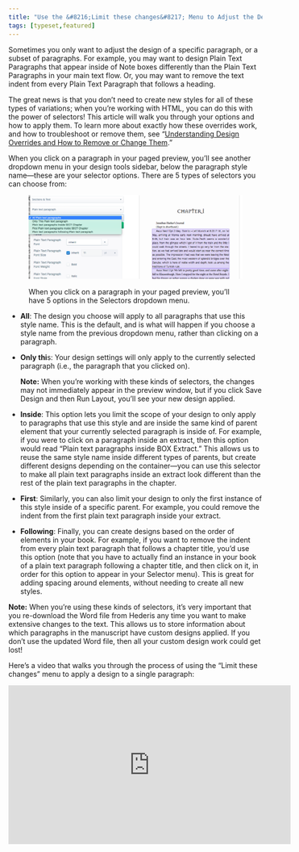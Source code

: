 ```yaml
---
title: "Use the &#8216;Limit these changes&#8217; Menu to Adjust the Design of Only Certain Paragraphs or Elements"
tags: [typeset,featured]
---
```

 
<html><body><section data-type="chapter" class="hsecchapter" data-hederis-type="hsecchapter" id="selectors" data-pi-attrs="id: selectors; data-tags: typeset,featured;" role="doc-chapter" data-tags="typeset,featured" data-author-name=" " data-book-title=" " title="Use the &#8216;Limit these changes&#8217; Menu to Adjust the Design of Only Certain Paragraphs or Elements"><p class="hblkp" data-hederis-type="hblkp" id="p2qewXG9t">Sometimes you only want to adjust the design of a specific paragraph, or a subset of paragraphs. For example, you may want to design Plain Text Paragraphs that appear inside of Note boxes differently than the Plain Text Paragraphs in your main text flow. Or, you may want to remove the text indent from every Plain Text Paragraph that follows a heading. </p><p class="hblkp" data-hederis-type="hblkp" id="pjXQPqwb7">The great news is that you don&#8217;t need to create new styles for all of these types of variations; when you&#8217;re working with HTML, you can do this with the power of selectors! This article will walk you through your options and how to apply them. To learn more about exactly how these overrides work, and how to troubleshoot or remove them, see &#8220;<a href="{% link _docs/design-settings-and-inheritance.md %}" data-hederis-type="hspana" id="pU4VldW6U"><span class="Hyperlink" data-hederis-type="hspnspan" id="pMWrWBpE6">Understanding Design Overrides and How to Remove or Change Them</span></a>.&#8221;</p><p class="hblkp" data-hederis-type="hblkp" id="poxCuar7C">When you click on a paragraph in your paged preview, you&#8217;ll see another dropdown menu in your design tools sidebar, below the paragraph style name&#8212;these are your selector options. There are 5 types of selectors you can choose from:</p><figure class="hwprfig" data-hederis-type="hwprfig" id="pcCuzTCpt"><img data-hederis-type="hblkimg" class="hblkimg" id="pk5rIjIcD" src="/images/selectors.png" data-img-src="/images/selectors.png"/><p class="hblkcaption" data-hederis-type="hblkcaption" id="pl0s8Cv5L">When you click on a paragraph in your paged preview, you&#8217;ll have 5 options in the Selectors dropdown menu.</p></figure><ul class="hwprbulletlist" data-hederis-type="hwprbulletlist" id="pDEYgQcwh"><li class="hblkuli" data-hederis-type="hblkuli" id="libgPURTBz"><p class="hblkuli" data-hederis-type="hblklip" id="pYLJDRDGV"><strong data-hederis-type="hspanstrong" id="p8nUkyJqm">All</strong>: The design you choose will apply to all paragraphs that use this style name. This is the default, and is what will happen if you choose a style name from the previous dropdown menu, rather than clicking on a paragraph.</p></li><li class="hblkuli" data-hederis-type="hblkuli" id="liyDYZZQWV"><p class="hblkuli" data-hederis-type="hblklip" id="p6QvaJShJ"><strong class="hspanstrong" data-hederis-type="hspanstrong" id="pZ392hS9m">Only thi</strong>s: Your design settings will only apply to the currently selected paragraph (i.e., the paragraph that you clicked on). </p><aside class="hwprbox box" data-hederis-type="hwprbox" id="pjj29tqka" data-type="sidebar"><p class="hblkp" data-hederis-type="hblkp" id="p7zx9RSpb"><strong class="hspanstrong" data-hederis-type="hspanstrong" id="pUbu8nZJz">Note:</strong> When you&#8217;re working with these kinds of selectors, the changes may not immediately appear in the preview window, but if you click Save Design and then Run Layout, you&#8217;ll see your new design applied.</p></aside></li><li class="hblkuli" data-hederis-type="hblkuli" id="liSR7pHhCL"><p class="hblkuli" data-hederis-type="hblklip" id="pwx52zgSr"><strong class="hspanstrong" data-hederis-type="hspanstrong" id="pOAXsyQyL">Inside</strong>: This option lets you limit the scope of your design to only apply to paragraphs that use this style and are inside the same kind of parent element that your currently selected paragraph is inside of. For example, if you were to click on a paragraph inside an extract, then this option would read &#8220;Plain text paragraphs inside BOX Extract.&#8221; This allows us to reuse the same style name inside different types of parents, but create different designs depending on the container&#8212;you can use this selector to make all plain text paragraphs inside an extract look different than the rest of the plain text paragraphs in the chapter.</p></li><li class="hblkuli" data-hederis-type="hblkuli" id="liat6Jh3pm"><p class="hblkuli" data-hederis-type="hblklip" id="p21MDBQpt"><strong class="hspanstrong" data-hederis-type="hspanstrong" id="p8KLqLBfh">First</strong>: Similarly, you can also limit your design to only the first instance of this style inside of a specific parent. For example, you could remove the indent from the first plain text paragraph inside your extract.</p></li><li class="hblkuli" data-hederis-type="hblkuli" id="lid6Ny0L9W"><p class="hblkuli" data-hederis-type="hblklip" id="pq7G2cTlK"><strong class="hspanstrong" data-hederis-type="hspanstrong" id="pZCUPcmFs">Following</strong>: Finally, you can create designs based on the order of elements in your book. For example, if you want to remove the indent from every plain text paragraph that follows a chapter title, you&#8217;d use this option (note that you have to actually find an instance in your book of a plain text paragraph following a chapter title, and then click on it, in order for this option to appear in your Selector menu). This is great for adding spacing around elements, without needing to create all new styles.</p></li></ul><aside class="hwprbox box" data-hederis-type="hwprbox" id="ptAYSJwCL" data-type="sidebar"><p class="hblkp" data-hederis-type="hblkp" id="p4gUBAejW"><strong class="hspanstrong" data-hederis-type="hspanstrong" id="pf5Iupnqz">Note:</strong> When you&#8217;re using these kinds of selectors, it&#8217;s very important that you re-download the Word file from Hederis any time you want to make extensive changes to the text. This allows us to store information about which paragraphs in the manuscript have custom designs applied. If you don&#8217;t use the updated Word file, then all your custom design work could get lost!</p></aside><p class="hblkp" data-hederis-type="hblkp" id="p0AYM8AEm">Here&#8217;s a video that walks you through the process of using the &#8220;Limit these changes&#8221; menu to apply a design to a single paragraph:</p><iframe width="560" height="315" src="https://www.youtube.com/embed/HrpE181HFd8" frameborder="0" allow="accelerometer;" autoplay="" clipboard-write="" encrypted-media="" gyroscope="" picture-in-picture="" allowfullscreen="" id="p0wc9xTFX"/><p data-embedded-html="true" id="pdbxS6hB0">INTENTIONALLY BLANK</p></section></body></html>
